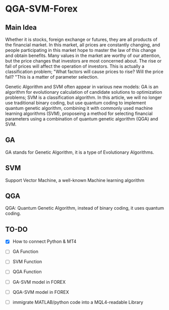 # QGA-SVM-Forex

## Main Idea

Whether it is stocks, foreign exchange or futures, they are all products of the financial market. In this market, all prices are constantly changing, and people participating in this market hope to master the law of this change and obtain benefits. Many values in the market are worthy of our attention, but the price changes that investors are most concerned about. The rise or fall of prices will affect the operation of investors. This is actually a classification problem; "What factors will cause prices to rise? Will the price fall? "This is a matter of parameter selection.

 Genetic Algorithm and SVM often appear in various new models: GA is an algorithm for evolutionary calculation of candidate solutions to optimization problems; SVM is a classification algorithm. In this article, we will no longer use traditional binary coding, but use quantum coding to implement quantum genetic algorithm, combining it with commonly used machine learning algorithms (SVM),  proposeing a method for selecting financial parameters using a combination of quantum genetic algorithm (QGA) and SVM.

## GA

GA stands for Genetic Algorithm, it is a type of Evolutionary Algorithms.

## SVM 
Support Vector Machine, a well-known Machine learning algorithm

## QGA

QGA: Quantum Genetic Algorithm, instead of binary coding, it uses quantum coding. 

## TO-DO 

- [x] How to connect Python & MT4
- [ ] GA Function 
- [ ] SVM Function 
- [ ] QGA Function
- [ ] GA-SVM model in FOREX
- [ ] QGA-SVM model in FOREX
- [ ] immigrate MATLAB/python code into a MQL4-readable Library 


